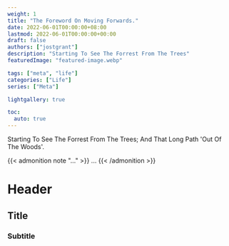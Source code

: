 ```yaml
---
weight: 1
title: "The Foreword On Moving Forwards."
date: 2022-06-01T00:00:00+08:00
lastmod: 2022-06-01T00:00:00+00:00
draft: false
authors: ["jostgrant"]
description: "Starting To See The Forrest From The Trees"
featuredImage: "featured-image.webp"

tags: ["meta", "life"]
categories: ["Life"]
series: ["Meta"]

lightgallery: true

toc:
  auto: true
---
```


Starting To See The Forrest From The Trees; And That Long Path 'Out Of The Woods'.

<!--more-->


{{< admonition note "..." >}}
...
{{< /admonition >}}


# Header
## Title
### Subtitle
